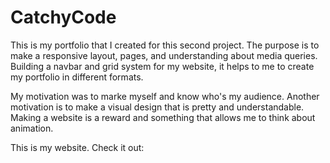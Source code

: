# CatchyCode

This is my portfolio that I created for this second project. The purpose is to make a responsive layout, pages, and understanding about media queries.
Building a navbar and grid system for my website, it helps to me to create my portfolio in different formats.  

My motivation was to marke myself and know who's my audience. Another motivation is to make a visual design that is pretty and understandable. 
Making a website is a reward and something that allows me to think about animation.  

This is my website. Check it out:

